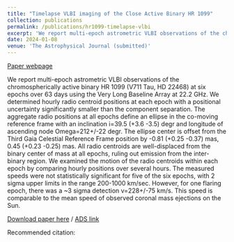 ```yaml
---
title: "Timelapse VLBI imaging of the Close Active Binary HR 1099"
collection: publications
permalink: /publications/hr1099-timelapse-vlbi
excerpt: 'We report multi-epoch astrometric VLBI observations of the chromospherically active binary HR 1099...'
date: 2024-01-08
venue: 'The Astrophysical Journal (submitted)'
---
```


[Paper webpage](https://wwgolay.github.io/HR1099-timelapse-vlbi/README.html)

We report multi-epoch astrometric VLBI observations of the chromospherically active binary HR 1099 (V711 Tau, HD 22468) at six epochs over 63 days using the Very Long Baseline Array at 22.2 GHz. We determined hourly radio centroid positions at each epoch with a positional uncertainty significantly smaller than the component separation. The aggregate radio positions at all epochs define an ellipse in the co-moving reference frame with an inclination i=39.5 (+3.6 -3.5) degr and longitude of ascending node Omega=212+/-22 degr. The ellipse center is offset from the Third Gaia Celestial Reference Frame position by -0.81 (+0.25 -0.37) mas, 0.45 (+0.23 -0.25) mas. All radio centroids are well-displaced from the binary center of mass at all epochs, ruling out emission from the inter-binary region. We examined the motion of the radio centroids within each epoch by comparing hourly positions over several hours. The measured speeds were not statistically significant for five of the six epochs, with 2 sigma upper limits in the range 200-1000 km/sec. However, for one flaring epoch, there was a ~3 sigma detection v=228+/-75 km/s. This speed is comparable to the mean speed of observed coronal mass ejections on the Sun.

[Download paper here](/files/HR1099_preprint.pdf) / [ADS link](https://ui.adsabs.harvard.edu/)

Recommended citation:

```bibtex
```
